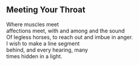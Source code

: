 Meeting Your Throat
-------------------
Where muscles meet  
affections meet, with and among and the sound  
Of legless horses, to reach out and imbue in anger.  
I wish to make a line segment  
behind, and every hearing, many  
times hidden in a light.  
